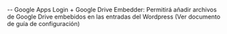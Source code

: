 -- Google Apps Login + Google Drive Embedder: Permitirá añadir archivos de Google Drive embebidos en las entradas del Wordpress \(Ver documento de guía de configuración\)

